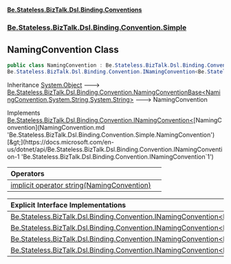 #### [Be.Stateless.BizTalk.Dsl.Binding.Conventions](README.md 'README')
### [Be.Stateless.BizTalk.Dsl.Binding.Convention.Simple](Be.Stateless.BizTalk.Dsl.Binding.Convention.Simple.md 'Be.Stateless.BizTalk.Dsl.Binding.Convention.Simple')

## NamingConvention Class

```csharp
public class NamingConvention : Be.Stateless.BizTalk.Dsl.Binding.Convention.NamingConventionBase<Be.Stateless.BizTalk.Dsl.Binding.Convention.Simple.NamingConvention, string, string>,
Be.Stateless.BizTalk.Dsl.Binding.Convention.INamingConvention<Be.Stateless.BizTalk.Dsl.Binding.Convention.Simple.NamingConvention>
```

Inheritance [System.Object](https://docs.microsoft.com/en-us/dotnet/api/System.Object 'System.Object') &#129106; [Be.Stateless.BizTalk.Dsl.Binding.Convention.NamingConventionBase&lt;](NamingConventionBase_TNamingConvention,TParty,TSubject_.md 'Be.Stateless.BizTalk.Dsl.Binding.Convention.NamingConventionBase<TNamingConvention,TParty,TSubject>')[NamingConvention](NamingConvention.md 'Be.Stateless.BizTalk.Dsl.Binding.Convention.Simple.NamingConvention')[,](NamingConventionBase_TNamingConvention,TParty,TSubject_.md 'Be.Stateless.BizTalk.Dsl.Binding.Convention.NamingConventionBase<TNamingConvention,TParty,TSubject>')[System.String](https://docs.microsoft.com/en-us/dotnet/api/System.String 'System.String')[,](NamingConventionBase_TNamingConvention,TParty,TSubject_.md 'Be.Stateless.BizTalk.Dsl.Binding.Convention.NamingConventionBase<TNamingConvention,TParty,TSubject>')[System.String](https://docs.microsoft.com/en-us/dotnet/api/System.String 'System.String')[&gt;](NamingConventionBase_TNamingConvention,TParty,TSubject_.md 'Be.Stateless.BizTalk.Dsl.Binding.Convention.NamingConventionBase<TNamingConvention,TParty,TSubject>') &#129106; NamingConvention

Implements [Be.Stateless.BizTalk.Dsl.Binding.Convention.INamingConvention&lt;](https://docs.microsoft.com/en-us/dotnet/api/Be.Stateless.BizTalk.Dsl.Binding.Convention.INamingConvention-1 'Be.Stateless.BizTalk.Dsl.Binding.Convention.INamingConvention`1')[NamingConvention](NamingConvention.md 'Be.Stateless.BizTalk.Dsl.Binding.Convention.Simple.NamingConvention')[&gt;](https://docs.microsoft.com/en-us/dotnet/api/Be.Stateless.BizTalk.Dsl.Binding.Convention.INamingConvention-1 'Be.Stateless.BizTalk.Dsl.Binding.Convention.INamingConvention`1')

| Operators | |
| :--- | :--- |
| [implicit operator string(NamingConvention)](NamingConvention.implicitoperatorstring(NamingConvention).md 'Be.Stateless.BizTalk.Dsl.Binding.Convention.Simple.NamingConvention.op_Implicit string(Be.Stateless.BizTalk.Dsl.Binding.Convention.Simple.NamingConvention)') | |

| Explicit Interface Implementations | |
| :--- | :--- |
| [Be.Stateless.BizTalk.Dsl.Binding.Convention.INamingConvention&lt;Be.Stateless.BizTalk.Dsl.Binding.Convention.Simple.NamingConvention&gt;.ComputeApplicationName(IApplicationBinding&lt;NamingConvention&gt;)](NamingConvention.Be.Stateless.BizTalk.Dsl.Binding.Convention.INamingConvention_Be.Stateless.BizTalk.Dsl.Binding.Convention.Simple.NamingConvention_.ComputeApplicationName(IApplicationBinding_NamingConvention_).md 'Be.Stateless.BizTalk.Dsl.Binding.Convention.Simple.NamingConvention.Be.Stateless.BizTalk.Dsl.Binding.Convention.INamingConvention<Be.Stateless.BizTalk.Dsl.Binding.Convention.Simple.NamingConvention>.ComputeApplicationName(Be.Stateless.BizTalk.Dsl.Binding.IApplicationBinding<Be.Stateless.BizTalk.Dsl.Binding.Convention.Simple.NamingConvention>)') | |
| [Be.Stateless.BizTalk.Dsl.Binding.Convention.INamingConvention&lt;Be.Stateless.BizTalk.Dsl.Binding.Convention.Simple.NamingConvention&gt;.ComputeReceiveLocationName(IReceiveLocation&lt;NamingConvention&gt;)](NamingConvention.Be.Stateless.BizTalk.Dsl.Binding.Convention.INamingConvention_Be.Stateless.BizTalk.Dsl.Binding.Convention.Simple.NamingConvention_.ComputeReceiveLocationName(IReceiveLocation_NamingConvention_).md 'Be.Stateless.BizTalk.Dsl.Binding.Convention.Simple.NamingConvention.Be.Stateless.BizTalk.Dsl.Binding.Convention.INamingConvention<Be.Stateless.BizTalk.Dsl.Binding.Convention.Simple.NamingConvention>.ComputeReceiveLocationName(Be.Stateless.BizTalk.Dsl.Binding.IReceiveLocation<Be.Stateless.BizTalk.Dsl.Binding.Convention.Simple.NamingConvention>)') | |
| [Be.Stateless.BizTalk.Dsl.Binding.Convention.INamingConvention&lt;Be.Stateless.BizTalk.Dsl.Binding.Convention.Simple.NamingConvention&gt;.ComputeReceivePortName(IReceivePort&lt;NamingConvention&gt;)](NamingConvention.Be.Stateless.BizTalk.Dsl.Binding.Convention.INamingConvention_Be.Stateless.BizTalk.Dsl.Binding.Convention.Simple.NamingConvention_.ComputeReceivePortName(IReceivePort_NamingConvention_).md 'Be.Stateless.BizTalk.Dsl.Binding.Convention.Simple.NamingConvention.Be.Stateless.BizTalk.Dsl.Binding.Convention.INamingConvention<Be.Stateless.BizTalk.Dsl.Binding.Convention.Simple.NamingConvention>.ComputeReceivePortName(Be.Stateless.BizTalk.Dsl.Binding.IReceivePort<Be.Stateless.BizTalk.Dsl.Binding.Convention.Simple.NamingConvention>)') | |
| [Be.Stateless.BizTalk.Dsl.Binding.Convention.INamingConvention&lt;Be.Stateless.BizTalk.Dsl.Binding.Convention.Simple.NamingConvention&gt;.ComputeSendPortName(ISendPort&lt;NamingConvention&gt;)](NamingConvention.Be.Stateless.BizTalk.Dsl.Binding.Convention.INamingConvention_Be.Stateless.BizTalk.Dsl.Binding.Convention.Simple.NamingConvention_.ComputeSendPortName(ISendPort_NamingConvention_).md 'Be.Stateless.BizTalk.Dsl.Binding.Convention.Simple.NamingConvention.Be.Stateless.BizTalk.Dsl.Binding.Convention.INamingConvention<Be.Stateless.BizTalk.Dsl.Binding.Convention.Simple.NamingConvention>.ComputeSendPortName(Be.Stateless.BizTalk.Dsl.Binding.ISendPort<Be.Stateless.BizTalk.Dsl.Binding.Convention.Simple.NamingConvention>)') | |
